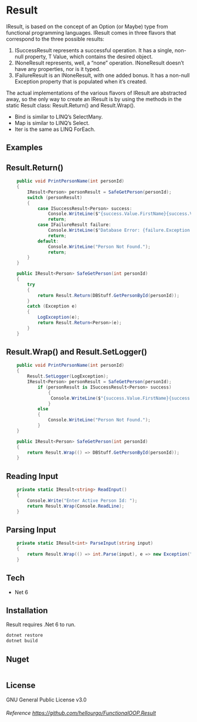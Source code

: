 # Result

IResult<T>, is based on the concept of an Option (or Maybe) type from functional programming languages. IResult<T> comes in three flavors that correspond to the three possible results:

1. ISuccessResult<T> represents a successful operation. It has a single, non-null property, T Value, which contains the desired object.
2. INoneResult represents, well, a “none” operation. INoneResult doesn’t have any properties, nor is it typed.
3. IFailureResult is an INoneResult, with one added bonus. It has a non-null Exception property that is populated when it’s created.

The actual implementations of the various flavors of IResult are abstracted away, so the only way to create an IResult is by using the methods in the static Result class: Result.Return<T>() and Result.Wrap<T>().

- Bind is similar to LINQ’s SelectMany.
- Map is similar to LINQ’s Select.
- Iter is the same as LINQ ForEach.

## Examples

## Result.Return<T>()

```csharp
    public void PrintPersonName(int personId)
    {
        IResult<Person> personResult = SafeGetPerson(personId);
        switch (personResult)
        {
            case ISuccessResult<Person> success:
                Console.WriteLine($"{success.Value.FirstName}{success.Value.LastName");
                return;
            case IFailureResult failure:
                Console.WriteLine($"Database Error: {failure.Exception.Message}");
                return;
            default:
                Console.WriteLine("Person Not Found.");
                return;
        }
    }

    public IResult<Person> SafeGetPerson(int personId)
    {
        try
        {
            return Result.Return(DBStuff.GetPersonById(personId));
        }
        catch (Exception e)
        {
            LogException(e);
            return Result.Return<Person>(e);
        }
    }
```

## Result.Wrap<T>() and Result.SetLogger()

```csharp
    public void PrintPersonName(int personId)
    {
        Result.SetLogger(LogException);
        IResult<Person> personResult = SafeGetPerson(personId);
            if (personResult is ISuccessResult<Person> success)
                {
                 Console.WriteLine($"{success.Value.FirstName}{success.Value.LastName");
                }
            else
            {
                Console.WriteLine("Person Not Found.");
            }
    }

    public IResult<Person> SafeGetPerson(int personId)
    {
        return Result.Wrap(() => DBStuff.GetPersonById(personId));
    }
```

## Reading Input

```csharp
    private static IResult<string> ReadInput()
    {
        Console.Write("Enter Active Person Id: ");
        return Result.Wrap(Console.ReadLine);
    }
```

## Parsing Input

```csharp
    private static IResult<int> ParseInput(string input)
    {
        return Result.Wrap(() => int.Parse(input), e => new Exception("Invalid Input.", e));
    }
```

## Tech

- Net 6

## Installation

Result requires .Net 6 to run.

```sh
dotnet restore
dotnet build
```

## Nuget

```sh

```

## License

GNU General Public License v3.0

###### Reference https://github.com/hellourgo/FunctionalOOP.Result
